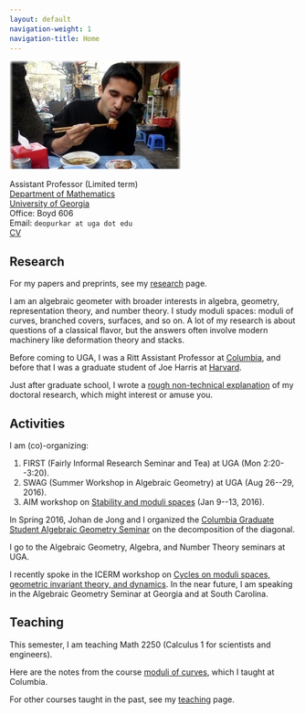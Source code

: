 ```yaml
---
layout: default
navigation-weight: 1
navigation-title: Home
---
```


<img src="/anandrd_eating.jpg" alt="Photo of Anand Deopurkar" title="Hanoi (2014)" id="photo">

Assistant Professor (Limited term)  
[Department of Mathematics](http://www.math.uga.edu/)  
[University of Georgia](http://www.uga.edu/)  
Office: Boyd 606  
Email: `deopurkar at uga dot edu`  
[CV](cv-deopurkar.pdf)  

## Research

For my papers and preprints, see my [research](/research/) page.  

I am an algebraic geometer with broader interests in algebra, geometry, representation theory, and number theory. I study moduli spaces: moduli of curves, branched covers, surfaces, and so on. A lot of my research is about questions of a classical flavor, but the answers often involve modern machinery like deformation theory and stacks.  

Before coming to UGA, I was a Ritt Assistant Professor at [Columbia](http://math.columbia.edu/), and before that I was a graduate student of Joe Harris at [Harvard](http://math.harvard.edu/).  

Just after graduate school, I wrote a [rough non-technical explanation](/interests/) of my doctoral research, which might interest or amuse you.

## Activities

I am (co)-organizing:

1. FIRST (Fairly Informal Research Seminar and Tea) at UGA (Mon 2:20--3:20).
2. SWAG (Summer Workshop in Algebraic Geometry) at UGA (Aug 26--29, 2016).
3. AIM workshop on [Stability and moduli spaces](http://aimath.org/workshops/upcoming/stabmoduli/) (Jan 9--13, 2016).

In Spring 2016, Johan de Jong and I organized the [Columbia Graduate Student Algebraic Geometry Seminar](/seminar16/) on the decomposition of the diagonal.  

I go to the Algebraic Geometry, Algebra, and Number Theory seminars at UGA.  

I recently spoke in the ICERM workshop on [Cycles on moduli spaces, geometric invariant theory, and dynamics](https://icerm.brown.edu/topical_workshops/tw16-4-ms/). In the near future, I am speaking in the Algebraic Geometry Seminar at Georgia and at South Carolina.

## Teaching

This semester, I am teaching Math 2250 (Calculus 1 for scientists and engineers).  

Here are the notes from the course [moduli of curves](/moduli/), which I taught at Columbia.  

For other courses taught in the past, see my [teaching](/teaching/) page.

